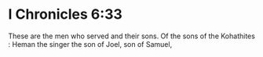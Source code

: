 # I Chronicles 6:33

These are the men who served and their sons. Of the sons of the Kohathites : Heman the singer the son of Joel, son of Samuel,
